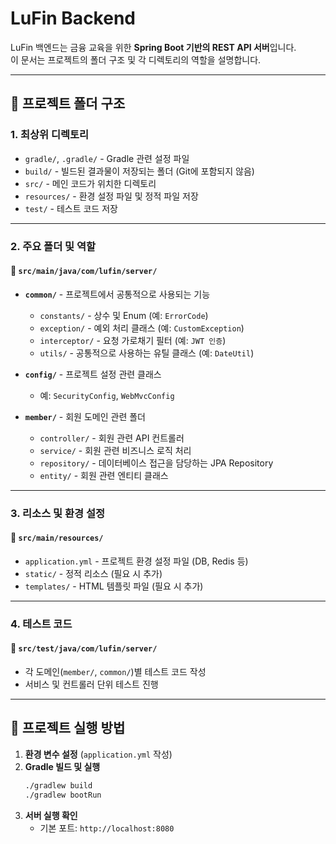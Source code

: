 # **LuFin Backend**

LuFin 백엔드는 금융 교육을 위한 **Spring Boot 기반의 REST API 서버**입니다.  
이 문서는 프로젝트의 폴더 구조 및 각 디렉토리의 역할을 설명합니다.

---

## **📂 프로젝트 폴더 구조**

### **1. 최상위 디렉토리**
- `gradle/`, `.gradle/` - Gradle 관련 설정 파일
- `build/` - 빌드된 결과물이 저장되는 폴더 (Git에 포함되지 않음)
- `src/` - 메인 코드가 위치한 디렉토리
- `resources/` - 환경 설정 파일 및 정적 파일 저장
- `test/` - 테스트 코드 저장

---

### **2. 주요 폴더 및 역할**
#### **📌 `src/main/java/com/lufin/server/`**
- **`common/`** - 프로젝트에서 공통적으로 사용되는 기능
    - `constants/` - 상수 및 Enum (예: `ErrorCode`)
    - `exception/` - 예외 처리 클래스 (예: `CustomException`)
    - `interceptor/` - 요청 가로채기 필터 (예: `JWT 인증`)
    - `utils/` - 공통적으로 사용하는 유틸 클래스 (예: `DateUtil`)

- **`config/`** - 프로젝트 설정 관련 클래스
    - 예: `SecurityConfig`, `WebMvcConfig`

- **`member/`** - 회원 도메인 관련 폴더
    - `controller/` - 회원 관련 API 컨트롤러
    - `service/` - 회원 관련 비즈니스 로직 처리
    - `repository/` - 데이터베이스 접근을 담당하는 JPA Repository
    - `entity/` - 회원 관련 엔티티 클래스

---

### **3. 리소스 및 환경 설정**
#### **📌 `src/main/resources/`**
- `application.yml` - 프로젝트 환경 설정 파일 (DB, Redis 등)
- `static/` - 정적 리소스 (필요 시 추가)
- `templates/` - HTML 템플릿 파일 (필요 시 추가)

---

### **4. 테스트 코드**
#### **📌 `src/test/java/com/lufin/server/`**
- 각 도메인(`member/`, `common/`)별 테스트 코드 작성
- 서비스 및 컨트롤러 단위 테스트 진행

---

## **🚀 프로젝트 실행 방법**
1. **환경 변수 설정** (`application.yml` 작성)
2. **Gradle 빌드 및 실행**
   ```sh
   ./gradlew build
   ./gradlew bootRun
   ```
3. **서버 실행 확인**
    - 기본 포트: `http://localhost:8080`

